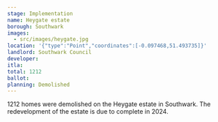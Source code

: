 ```yaml
---
stage: Implementation 
name: Heygate estate 
borough: Southwark
images:
  - src/images/heygate.jpg
location: '{"type":"Point","coordinates":[-0.097468,51.493735]}'
landlord: Southwark Council
developer:
itla:
total: 1212
ballot:
planning: Demolished
---
```

1212 homes were demolished on the Heygate estate in Southwark.
The redevelopment of the estate is due to complete in 2024.
